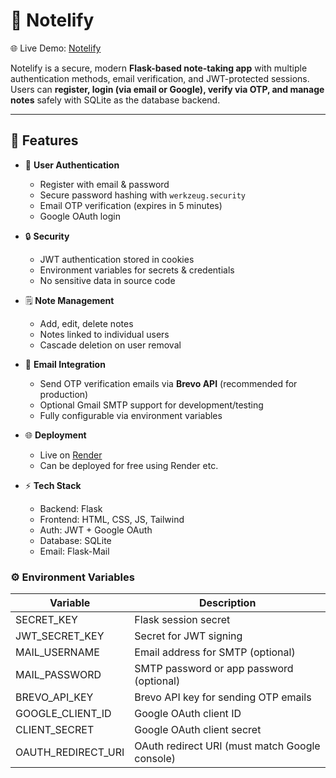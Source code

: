 # 📝 Notelify

🌐 Live Demo: [Notelify](https://notelify-6n5e.onrender.com/)

Notelify is a secure, modern **Flask-based note-taking app** with multiple authentication methods, email verification, and JWT-protected sessions. Users can **register, login (via email or Google), verify via OTP, and manage notes** safely with SQLite as the database backend.  

---

## 🚀 Features

- 🔑 **User Authentication**
  - Register with email & password  
  - Secure password hashing with `werkzeug.security`  
  - Email OTP verification (expires in 5 minutes)  
  - Google OAuth login  

- 🔒 **Security**
  - JWT authentication stored in cookies  
  - Environment variables for secrets & credentials  
  - No sensitive data in source code  

- 🗒️ **Note Management**
  - Add, edit, delete notes  
  - Notes linked to individual users  
  - Cascade deletion on user removal  

- 📧 **Email Integration**
  - Send OTP verification emails via **Brevo API** (recommended for production)
  - Optional Gmail SMTP support for development/testing
  - Fully configurable via environment variables
  
- 🌐 **Deployment**
  - Live on [Render](https://notelify-6n5e.onrender.com/)
  - Can be deployed for free using Render etc.

- ⚡ **Tech Stack**
  - Backend: Flask
  - Frontend: HTML, CSS, JS, Tailwind
  - Auth: JWT + Google OAuth  
  - Database: SQLite  
  - Email: Flask-Mail

### ⚙️ Environment Variables
| Variable | Description |
|----------|-------------|
| SECRET_KEY | Flask session secret |
| JWT_SECRET_KEY | Secret for JWT signing |
| MAIL_USERNAME | Email address for SMTP (optional) |
| MAIL_PASSWORD | SMTP password or app password (optional) |
| BREVO_API_KEY | Brevo API key for sending OTP emails |
| GOOGLE_CLIENT_ID | Google OAuth client ID |
| CLIENT_SECRET | Google OAuth client secret |
| OAUTH_REDIRECT_URI | OAuth redirect URI (must match Google console) |




